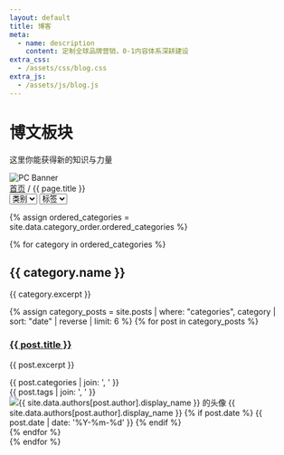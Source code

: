 ```yaml
---
layout: default
title: 博客
meta:
  - name: description
    content: 定制全球品牌营销，0-1内容体系深耕建设
extra_css:
  - /assets/css/blog.css
extra_js:
  - /assets/js/blog.js
---
```


<div class="content-banner">
  <div class="content-banner-text">
    <h1>博文板块</h1>
    <p>这里你能获得新的知识与力量</p>
  </div>
  <img src="{{ '/assets/images/social-media.jpg' | relative_url }}" alt="PC Banner" class="pc-banner">
</div>

<main class="blog-content">
  <div class="filter-container">
   <div class="breadcrumb">
    <a href="/">首页</a> / 
    {{ page.title }}
  </div>
    <select id="category-select">
      <option value="">类别</option>
    </select>
    <select id="tag-select">
      <option value="">标签</option>
    </select>
  </div>
  
{% assign ordered_categories = site.data.category_order.ordered_categories %}

{% for category in ordered_categories %}
  <h2>{{ category.name }}</h2>
  <p>{{ category.excerpt }}</p>

  <div class="post-list"> 
    {% assign category_posts = site.posts | where: "categories", category | sort: "date" | reverse | limit: 6 %}
    {% for post in category_posts %}
      <div class="card" data-category="{{ post.categories | join: ',' }}" data-tag="{{ post.tags | join: ',' }}">
        <article class="post-item">
          <h3><a href="{{ post.url | relative_url }}">{{ post.title }}</a></h3>
          <p class="post-excerpt">{{ post.excerpt }}</p>
        </article>
        <div class="tag-meta">
          <div class="tag-box">{{ post.categories | join: ', ' }}</div>
          <div class="tag-box">{{ post.tags | join: ', ' }}</div>
        </div>
        <div class="post-meta">
          <img src="{{ site.data.authors[post.author].avatar }}" alt="{{ site.data.authors[post.author].display_name }} 的头像" class="author-avatar">
          <span>{{ site.data.authors[post.author].display_name }}</span>
          {% if post.date %}
            <time datetime="{{ post.date | date: '%Y-%m-%d' }}">{{ post.date | date: '%Y-%m-%d' }}</time>
          {% endif %}
        </div>
      </div>
    {% endfor %}
  </div>
{% endfor %}

<div id="pagination"></div>
</main>
